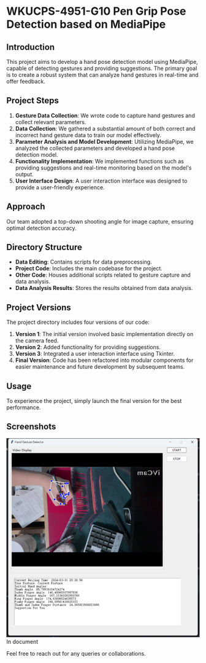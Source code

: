 # WKUCPS-4951-G10 Pen Grip Pose Detection based on MediaPipe

## Introduction
This project aims to develop a hand pose detection model using MediaPipe, capable of detecting gestures and providing suggestions. The primary goal is to create a robust system that can analyze hand gestures in real-time and offer feedback.

## Project Steps
1. **Gesture Data Collection**: We wrote code to capture hand gestures and collect relevant parameters.
2. **Data Collection**: We gathered a substantial amount of both correct and incorrect hand gesture data to train our model effectively.
3. **Parameter Analysis and Model Development**: Utilizing MediaPipe, we analyzed the collected parameters and developed a hand pose detection model.
4. **Functionality Implementation**: We implemented functions such as providing suggestions and real-time monitoring based on the model's output.
5. **User Interface Design**: A user interaction interface was designed to provide a user-friendly experience.

## Approach
Our team adopted a top-down shooting angle for image capture, ensuring optimal detection accuracy.

## Directory Structure
- **Data Editing**: Contains scripts for data preprocessing.
- **Project Code**: Includes the main codebase for the project.
- **Other Code**: Houses additional scripts related to gesture capture and data analysis.
- **Data Analysis Results**: Stores the results obtained from data analysis.

## Project Versions
The project directory includes four versions of our code:
1. **Version 1**: The initial version involved basic implementation directly on the camera feed.
2. **Version 2**: Added functionality for providing suggestions.
3. **Version 3**: Integrated a user interaction interface using Tkinter.
4. **Final Version**: Code has been refactored into modular components for easier maintenance and future development by subsequent teams.

## Usage
To experience the project, simply launch the final version for the best performance.

## Screenshots
![alt text](image-1.png)
In document

Feel free to reach out for any queries or collaborations.

